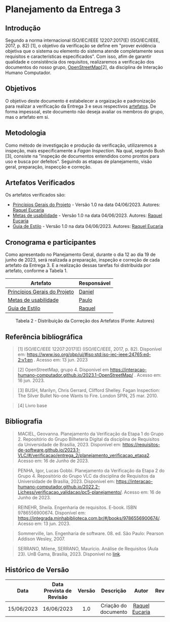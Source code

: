 # Planejamento da Entrega 3
## Introdução

Segundo a norma internacional ISO/IEC/IEEE 12207:2017(E) (ISO/IEC/IEEE, 2017, p. 82) [1], o objetivo da verificação se define em "prover evidência objetiva que o sistema ou elemento do sistema atende completamente seus requisitos e características especificados". Com isso, afim de garantir qualidade e consistência dos requisitos, realizaremos a verificação dos documentos do nosso grupo, [OpenStreetMap](https://interacao-humano-computador.github.io/2023.1-OpenStreetMap/)[2], da disciplina de Interação Humano Computador.

## Objetivos
O objetivo deste documento é estabelecer a orgaização e padronização para realizar a verificação da Entrega 3 e seus respectivos <a href="#artefatos">artefatos</a>. De forma impessoal, este documento não deseja avaliar os membros do grupo, mas o artefato em si.


## Metodologia
Como método de investigação e produção da verificação, utilizaremos a inspeção, mais especificamente a _Fagan Inspection_. Na qual, segundo Bush [3], consiste na "inspeção de documentos entendidos como prontos para uso e busca por defeitos". Seguindo as etapas de planejamento, visão geral, preparação, inspecção e correção. 

<div id="artefatos"></div>

## Artefatos Verificados
Os artefatos verificados são:

- [Princípios Gerais do Projeto](./guia-estilo.md) - Versão 1.0 na data 04/06/2023. Autores: [Raquel Eucaria](https://github.com/raqueleucaria)
- [Metas de usabilidade](./guia-estilo.md) - Versão 1.0 na data 04/06/2023. Autores: [Raquel Eucaria](https://github.com/raqueleucaria)
- [Guia de Estilo](./guia-estilo.md) - Versão 1.0 na data 04/06/2023. Autores: [Raquel Eucaria](https://github.com/raqueleucaria)

## Cronograma e participantes
Como apresentado no Planejamento Geral, durante o dia 12 ao dia 19 de junho de 2023, será realizada a preparação, inspeção e correção de cada artefato da Entrega 3. E a realização dessas tarefas foi distribuida por artefato, conforme a Tabela 1.

<center>

|Artefato|Responsável |
|-------|------|
|[Princípios Gerais do Projeto](./guia-estilo.md) |[Daniel]()|
|[Metas de usabilidade](./guia-estilo.md) |[Paulo]()|
|[Guia de Estilo](./guia-estilo.md) | [Raquel](https://github.com/raqueleucaria) |



<p>Tabela 2 - Distribuição da Correção dos Artefatos (Fonte: Autores)</p>
</center>


## Referência bibliográfica

> [1] ISO/IEC/IEEE 12207:2017(E) (ISO/IEC/IEEE, 2017, p. 82). Disponível em: https://www.iso.org/obp/ui/#iso:std:iso-iec-ieee:24765:ed-2:v1:en . Acesso em: 13 jun. 2023

> [2] OpenStreetMap, grupo 4. Disponível em <https://interacao-humano-computador.github.io/2023.1-OpenStreetMap/> . Acesso em: 16 jun. 2023.

> [3] BUSH, Marilyn, Chris Gerrard, Clifford Shelley. Fagan Inspection: The Silver Bullet No-one Wants to Fire. London SPIN, 25 mar. 2010.

> [4] Livro base


## Bibliografia
> MACIEL, Geovanna. Planejamento da Verificação da Etapa 1 do Grupo 2. Repositório do Grupo Bilheteria Digital da disciplina de Requisitos da Universidade de Brasília, 2023. Disponível em: <https://requisitos-de-software.github.io/2023.1-VLC/#/verificacao/entrega_2/planejamento_verificacao_etapa2>. Acesso em: 16 de Junho de 2023.

> PENHA, Igor, Lucas Gobbi. Planejamento da Verificação da Etapa 2 do Grupo 4. Repositório do Grupo VLC da disciplina de Requisitos da Universidade de Brasília, 2023. Disponível em: <https://interacao-humano-computador.github.io/2022.2-Lichess/verificacao_validacao/pc5-planejamento/>. Acesso em: 16 de Junho de 2023.

> REINEHR, Sheila. Engenharia de requisitos. E-book. ISBN 9786556900674. Disponível em: <https://integrada.minhabiblioteca.com.br/#/books/9786556900674/>. Acesso em: 13 jun. 2023.

> Sommerville, Ian. Engenharia de software. 08. ed. São Paulo: Pearson Addison Wesley, 2007.

> SERRANO, Milene, SERRANO, Maurício. Análise de Requisitos (Aula 23). UnB Gama, Brasília, 2023. Disponível no [link](../assets/referencias/Requisitos%20-%20Aula%20023.pdf).

## Histórico de Versão
|    Data    | Data Prevista de Revisão | Versão |      Descrição       |                                 Autor                                  |               Revisor               |
| :--------: | :----------------------: | :----: | :------------------: | :--------------------------------------------------------------------: | :---------------------------------: |
| 15/06/2023 |        16/06/2023        |  1.0   | Criação do documento |  [Raquel Eucaria](https://github.com/raqueleucaria)  |